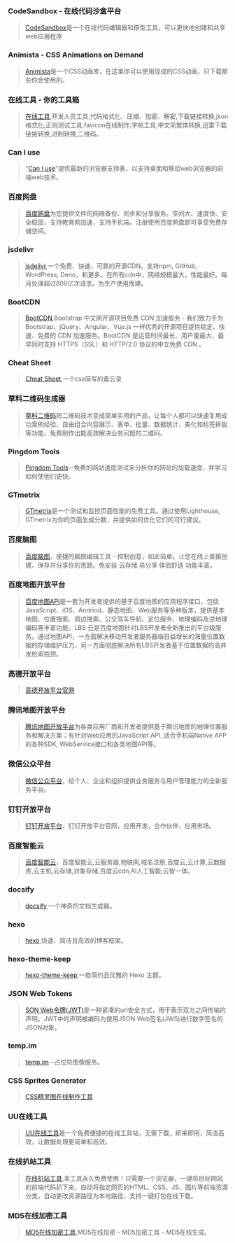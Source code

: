 ### CodeSandbox - 在线代码沙盒平台
>  [CodeSandbox](https://codesandbox.io/)是一个在线代码编辑器和原型工具，可以更快地创建和共享web应用程序

### Animista - CSS Animations on Demand
>  [Animista](https://animista.net/)是一个CSS动画库，在这里你可以使用现成的CSS动画，只下载那些你会使用的。

### 在线工具 - 你的工具箱
>  [在线工具](https://tool.lu/),开发人员工具,代码格式化、压缩、加密、解密,下载链接转换,json格式化,正则测试工具,favicon在线制作,字帖工具,中文简繁体转换,迅雷下载链接转换,进制转换,二维码。

### Can I use
>  "[Can I use](https://caniuse.com/)"提供最新的浏览器支持表，以支持桌面和移动web浏览器的前端web技术。

### 百度网盘
>  [百度网盘](https://pan.baidu.com/)为您提供文件的网络备份、同步和分享服务。空间大、速度快、安全稳固，支持教育网加速，支持手机端。注册使用百度网盘即可享受免费存储空间。

### jsdelivr
>  [jsdelivr](https://www.jsdelivr.com/),一个免费、快速、可靠的开源CDN。支持npm, GitHub, WordPress, Deno，和更多。在所有cdn中，网络规模最大，性能最好。每月处理超过800亿次请求。为生产使用而建。

### BootCDN
>  [BootCDN](https://www.bootcdn.cn/),Bootstrap 中文网开源项目免费 CDN 加速服务 - 我们致力于为 Bootstrap、jQuery、Angular、Vue.js 一样优秀的开源项目提供稳定、快速、免费的 CDN 加速服务。BootCDN 是运营时间最长、用户量最大、最早同时支持 HTTPS（SSL）和 HTTP/2.0 协议的中立免费 CDN 。

### Cheat Sheet
>  [Cheat Sheet](https://docs.emmet.io/cheat-sheet/),一个css简写的备忘录

### 草料二维码生成器
>  [草料二维码](https://cli.im/)把二维码技术变成简单实用的产品，让每个人都可以快速复用成功案例经验，自由组合内容展示、表单、批量、数据统计、美化和标签排版等功能，免费制作出能高效解决业务问题的二维码。

### Pingdom Tools
>  [Pingdom Tools](https://tools.pingdom.com/)--免费的网站速度测试来分析你的网站的加载速度，并学习如何使他们更快。

### GTmetrix
>  [GTmetrix](https://gtmetrix.com/)是一个测试和监控页面性能的免费工具。通过使用Lighthouse, GTmetrix为你的页面生成分数，并提供如何优化它们的可行建议。

### 百度脑图
>  [百度脑图](https://naotu.baidu.com/)，便捷的脑图编辑工具 - 控制创意，如此简单。让您在线上直接创建、保存并分享你的思路。免安装 云存储 易分享 体验舒适 功能丰富。

### 百度地图开放平台
>  [百度地图API](https://lbsyun.baidu.com/)是一套为开发者提供的基于百度地图的应用程序接口，包括JavaScript、iOS、Andriod、静态地图、Web服务等多种版本，提供基本地图、位置搜索、周边搜索、公交驾车导航、定位服务、地理编码及逆地理编码等丰富功能。LBS·云是百度地图针对LBS开发者全新推出的平台级服务。通过地图API，一方面解决移动开发者服务器端日益增长的海量位置数据的存储维护压力，另一方面彻底解决所有LBS开发者基于位置数据的高并发检索瓶颈。

### 高德开放平台
> [高德开放平台官网](https://lbs.amap.com/)

### 腾讯地图开放平台
>  [腾讯地图开放平台](https://lbs.qq.com/)为各类应用厂商和开发者提供基于腾讯地图的地理位置服务和解决方案；有针对Web应用的JavaScript API, 适合手机端Native APP的各种SDK, WebService接口和各类地图API等。

### 微信公众平台
>  [微信公众平台](https://mp.weixin.qq.com/)，给个人、企业和组织提供业务服务与用户管理能力的全新服务平台。

### 钉钉开放平台
>  [钉钉开放平台](https://open.dingtalk.com/)，钉钉开放平台官网，应用开发，合作伙伴，应用市场。

### 百度智能云
>  [百度智能云](https://cloud.baidu.com/)，百度智能云,云服务器,物联网,域名注册,百度云,云计算,云数据库,云主机,云存储,对象存储,百度云cdn,AI人工智能,云智一体。

### docsify
>  [docsify](https://docsify.js.org/#/),一个神奇的文档生成器。

### hexo
>  [hexo](https://hexo.io/zh-cn/),快速、简洁且高效的博客框架。

### hexo-theme-keep
>  [hexo-theme-keep](https://keep-docs.xpoet.cn/),一款简约且优雅的 Hexo 主题。  

### JSON Web Tokens
>  [SON Web令牌(JWT)](https://jwt.io/)是一种紧凑的url安全方式，用于表示双方之间传输的声明。JWT中的声明被编码为使用JSON Web签名(JWS)进行数字签名的JSON对象。

### temp.im
>  [temp.im](https://temp.im/)--占位符图像服务。

### CSS Sprites Generator
>  [CSS精灵图在线制作工具](https://www.toptal.com/developers/css/sprite-generator)

### UU在线工具
>  [UU在线工具](https://uutool.cn/)是一个免费便捷的在线工具站，无需下载，即来即用，简洁高效，让数据处理更简单和高效。

### 在线扒站工具
>  [在线扒站工具](https://bazhan.me/),本工具永久免费使用！只需要一个浏览器，一键将目标网站的前端代码扒下来，自动将指定网页的HTML、CSS、JS、图片等前端资源分类，自动更改资源路径为本地路径，支持一键打包在线下载。

### MD5在线加密工具
>  [MD5在线加密工具](https://md5jiami.bmcx.com/),MD5在线加密 - MD5加密工具 - MD5在线生成。
